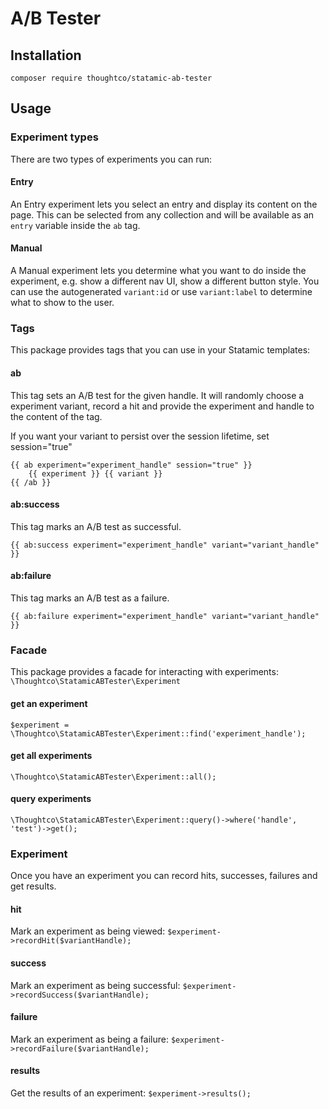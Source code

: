 # A/B Tester

## Installation

`composer require thoughtco/statamic-ab-tester`

## Usage

### Experiment types
There are two types of experiments you can run: 

#### Entry
An Entry experiment lets you select an entry and display its content on the page. This can be selected from any collection and will be available as an `entry` variable inside the `ab` tag.

#### Manual
A Manual experiment lets you determine what you want to do inside the experiment, e.g. show a different nav UI, show a different button style. You can use the autogenerated `variant:id` or use `variant:label` to determine what to show to the user. 

### Tags 
This package provides tags that you can use in your Statamic templates:

#### ab
This tag sets an A/B test for the given handle. It will randomly choose a experiment variant, record a hit and provide the experiment and handle to the content of the tag.

If you want your variant to persist over the session lifetime, set session="true"

```antlers
{{ ab experiment="experiment_handle" session="true" }}
    {{ experiment }} {{ variant }}
{{ /ab }}
```

#### ab:success
This tag marks an A/B test as successful.

```antlers
{{ ab:success experiment="experiment_handle" variant="variant_handle" }}
```

#### ab:failure
This tag marks an A/B test as a failure.

```antlers
{{ ab:failure experiment="experiment_handle" variant="variant_handle" }}
```


### Facade
This package provides a facade for interacting with experiments:
`\Thoughtco\StatamicABTester\Experiment`

#### get an experiment
`$experiment = \Thoughtco\StatamicABTester\Experiment::find('experiment_handle');`

#### get all experiments
`\Thoughtco\StatamicABTester\Experiment::all();`

#### query experiments
`\Thoughtco\StatamicABTester\Experiment::query()->where('handle', 'test')->get();`


### Experiment
Once you have an experiment you can record hits, successes, failures and get results.

#### hit
Mark an experiment as being viewed:
`$experiment->recordHit($variantHandle);`

#### success
Mark an experiment as being successful:
`$experiment->recordSuccess($variantHandle);`

#### failure
Mark an experiment as being a failure:
`$experiment->recordFailure($variantHandle);`

#### results
Get the results of an experiment:
`$experiment->results();`

